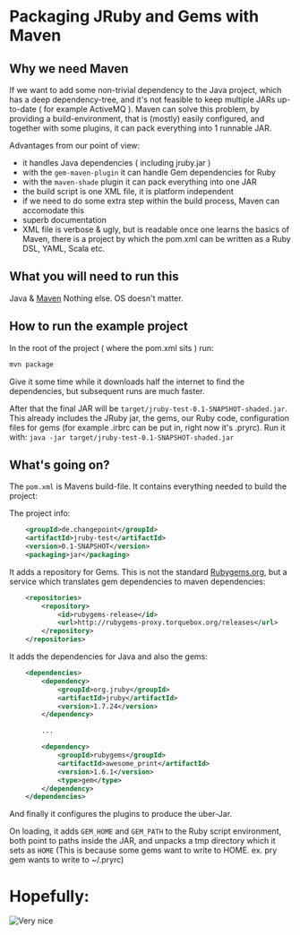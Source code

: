 # Packaging JRuby and Gems with Maven

## Why we need Maven

If we want to add some non-trivial dependency to the Java project, which has a deep dependency-tree, and it's not feasible to keep multiple JARs up-to-date ( for example ActiveMQ ).
Maven can solve this problem, by providing a build-environment, that is (mostly) easily configured, and together with some plugins, it can pack everything into 1 runnable JAR.

Advantages from our point of view:
* it handles Java dependencies ( including jruby.jar )
* with the `gem-maven-plugin` it can handle Gem dependencies for Ruby
* with the `maven-shade` plugin it can pack everything into one JAR
* the build script is one XML file, it is platform independent
* if we need to do some extra step within the build process, Maven can accomodate this
* superb documentation
* XML file is verbose & ugly, but is readable once one learns the basics of Maven, there is a project by which the pom.xml can be written as a Ruby DSL, YAML, Scala etc.

## What you will need to run this

Java & [Maven](https://maven.apache.org/)
Nothing else. OS doesn't matter.

## How to run the example project

In the root of the project ( where the pom.xml sits ) run:
```bash
mvn package
```

Give it some time while it downloads half the internet to find the dependencies, but subsequent runs are much faster.

After that the final JAR will be  `target/jruby-test-0.1-SNAPSHOT-shaded.jar`. This already includes the JRuby jar, the gems, our Ruby code, configuration files for gems (for example .irbrc can be put in, right now it's .pryrc).
Run it with: `java -jar target/jruby-test-0.1-SNAPSHOT-shaded.jar`

## What's going on?

The `pom.xml` is Mavens build-file. It contains everything needed to build the project:

The project info:
```xml
	<groupId>de.changepoint</groupId>
	<artifactId>jruby-test</artifactId>
	<version>0.1-SNAPSHOT</version>
	<packaging>jar</packaging>
```

It adds a repository for Gems. This is not the standard [Rubygems.org](https://rubygems.org/), but a service which translates gem dependencies to maven dependencies:
```xml
	<repositories>
		<repository>
			<id>rubygems-release</id>
			<url>http://rubygems-proxy.torquebox.org/releases</url>
		</repository>
	</repositories>
```

It adds the dependencies for Java and also the gems:
```xml
	<dependencies>
		<dependency>
			<groupId>org.jruby</groupId>
			<artifactId>jruby</artifactId>
			<version>1.7.24</version>
		</dependency>

		...

		<dependency>
			<groupId>rubygems</groupId>
			<artifactId>awesome_print</artifactId>
			<version>1.6.1</version>
			<type>gem</type>
		</dependency>
	</dependencies>
```

And finally it configures the plugins to produce the uber-Jar.

On loading, it adds `GEM_HOME` and `GEM_PATH` to the Ruby script environment, both point to paths inside the JAR, and unpacks a tmp directory which it sets as `HOME` (This is because some gems want to write to HOME. ex. pry gem wants to write to ~/.pryrc)

# Hopefully:

![Very nice](http://socalledfantasyexperts.com/wp-content/uploads/2015/02/Borat-Outfield-Sleepers-Great-Success-300x336.jpg)
